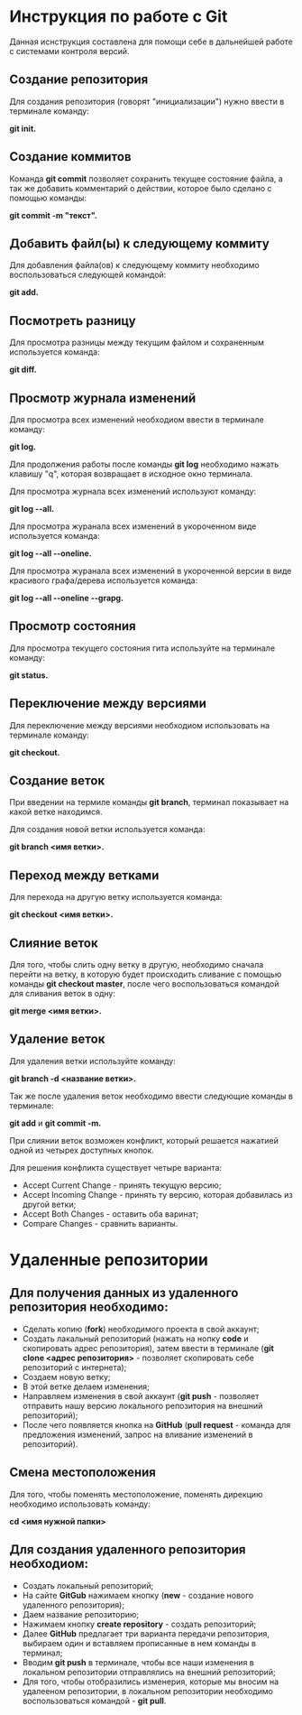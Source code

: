 # Инструкция по работе с Git

Данная иснструкция составлена для помощи себе в дальнейшей работе с системами контроля версий.

## Создание репозитория

Для создания репозитория (говорят "инициализации") нужно ввести в терминале команду: 

**git init.**

## Создание коммитов

Команда **git commit** позволяет сохранить текущее состояние файла, а так же добавить комментарий о действии, которое было сделано с помощью команды:

**git commit -m "текст".**

## Добавить файл(ы) к следующему коммиту

Для добавления файла(ов) к следующему коммиту необходимо воспользоваться следующей командой:

**git add.**

## Посмотреть разницу

Для просмотра разницы между текущим файлом и сохраненным используется команда:

**git diff.**

## Просмотр журнала изменений

Для просмотра всех изменений необходиом ввести в терминале команду:

**git log.**

Для продолжения работы после команды **git log** необходимо нажать клавишу "q", которая возвращает в исходное окно терминала.

Для просмотра журнала всех изменений используют команду:

**git log --all.**

Для просмотра журанала всех изменений в укороченном виде используется команда:

**git log --all --oneline.**

Для просмотра журанала всех изменений в укороченной версии в виде красивого графа/дерева используется команда:

**git log --all --oneline --grapg.**

## Просмотр состояния

Для просмотра текущего состояния гита используйте на терминале команду:

**git status.**

## Переключение между версиями

Для переключение между версиями необходиом использовать на терминале команду:

**git checkout.**

## Создание веток

При введении на термиле команды **git branch**, терминал показывает на какой ветке находимся.

Для создания новой ветки используется команда:

**git branch <имя ветки>.**

## Переход между ветками

Для перехода на другую ветку используется команда:

**git checkout <имя ветки>.**

## Слияние веток

Для того, чтобы слить одну ветку в другую, необходимо сначала перейти на ветку, в которую будет происходить сливание с помощью команды **git checkout master**, после чего воспользоваться командой для сливания веток в одну:

**git merge <имя ветки>.**

## Удаление веток

Для удаления ветки используйте команду:

**git branch -d <название ветки>.**

Так же после удаления веток необходимо ввести следующие команды в терминале:

**git add** и **git commit -m.**

При слиянии веток возможен конфликт, который решается нажатией одной из четырех доступных кнопок.

Для решения конфликта существует четыре варианта:

* Accept Current Change - принять текущую версию;
* Accept Incoming Change - принять ту версию, которая добавилась из другой ветки;
* Accept Both Changes - оставить оба варинат;
* Compare Changes - сравнить варианты.

# Удаленные репозитории

## Для получения данных из удаленного репозитория необходимо:
* Сделать копию (**fork**) необходимого проекта в свой аккаунт;
* Создать лакальный репозиторий (нажать на нопку **code** и скопировать адрес репозитория), затем ввести в терминале (**git clone <адрес репозитория>** - позволяет скопировать себе репозиторий с интернета);
* Создаем новую ветку;
* В этой ветке делаем изменения;
* Направляем изменения в свой аккаунт (**git push** - позволяет отправить нашу версию локального репозитория на внешний репозиторий);
* После чего появляется кнопка на **GitHub** (**pull request** - команда для предложения изменений, запрос на вливание изменений в репозиторий).

## Смена местоположения

Для того, чтобы поменять местоположение, поменять дирекцию необходимо использовать команду:

**cd <имя нужной папки>**

## Для создания удаленного репозитория необходиом:
* Создать локальный репозиторий;
* На сайте **GitGub** нажимаем кнопку (**new** - создание нового удаленного репозитория);
* Даем название репозиторию;
* Нажимаем кнопку **create repository** - создать репозиторий;
* Далее **GitHub** предлагает три варианта передачи репозитория, выбираем один и вставляем прописанные в нем команды в терминал;
* Вводим **git push** в терминале, чтобы все наши изменения в локальном репозитории отправлялись на внешний репозиторий;
* Для того, чтобы отобразились изменерия, которые мы вносим на удалееном репозитории, в локальном репозитории необходимо воспользоваться командой - **git pull**.